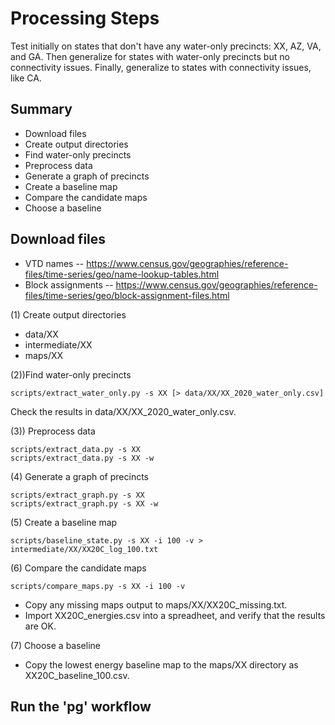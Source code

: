 # Processing Steps

Test initially on states that don't have any water-only precincts: XX, AZ, VA, and GA.
Then generalize for states with water-only precincts but no connectivity issues.
Finally, generalize to states with connectivity issues, like CA.

## Summary

- Download files
- Create output directories
- Find water-only precincts
- Preprocess data
- Generate a graph of precincts
- Create a baseline map
- Compare the candidate maps
- Choose a baseline

## Download files

- VTD names -- https://www.census.gov/geographies/reference-files/time-series/geo/name-lookup-tables.html
- Block assignments -- https://www.census.gov/geographies/reference-files/time-series/geo/block-assignment-files.html

(1) Create output directories

- data/XX
- intermediate/XX
- maps/XX

(2))Find water-only precincts

```
scripts/extract_water_only.py -s XX [> data/XX/XX_2020_water_only.csv]
```

Check the results in data/XX/XX_2020_water_only.csv.

(3)) Preprocess data

```
scripts/extract_data.py -s XX
scripts/extract_data.py -s XX -w
```

(4) Generate a graph of precincts

```
scripts/extract_graph.py -s XX
scripts/extract_graph.py -s XX -w
```

(5) Create a baseline map

```
scripts/baseline_state.py -s XX -i 100 -v > intermediate/XX/XX20C_log_100.txt
```

(6) Compare the candidate maps

```
scripts/compare_maps.py -s XX -i 100 -v
```

- Copy any missing maps output to maps/XX/XX20C_missing.txt.
- Import XX20C_energies.csv into a spreadheet, and verify that the results are OK.

(7) Choose a baseline

- Copy the lowest energy baseline map to the maps/XX directory as XX20C_baseline_100.csv.

## Run the 'pg' workflow